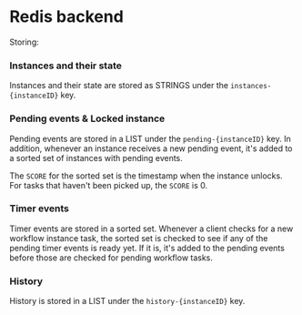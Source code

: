 # Redis backend

Storing:

### Instances and their state

Instances and their state are stored as STRINGS under the `instances-{instanceID}` key.

### Pending events & Locked instance

Pending events are stored in a LIST under the `pending-{instanceID}` key. In addition, whenever an instance receives a new pending event, it's added to a sorted set of instances with pending events.

The `SCORE` for the sorted set is the timestamp when the instance unlocks. For tasks that haven't been picked up, the `SCORE` is 0.

### Timer events

Timer events are stored in a sorted set. Whenever a client checks for a new workflow instance task, the sorted set is checked to see if any of the pending timer events is ready yet. If it is, it's added to the pending events before those are checked for pending workflow tasks.

### History

History is stored in a LIST under the `history-{instanceID}` key.